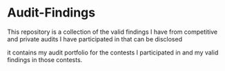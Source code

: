 # Audit-Findings
This repository is a collection of the valid findings I have from competitive and private audits I have participated in that can be disclosed

it contains my audit portfolio for the contests I participated in and my valid findings in those contests.
